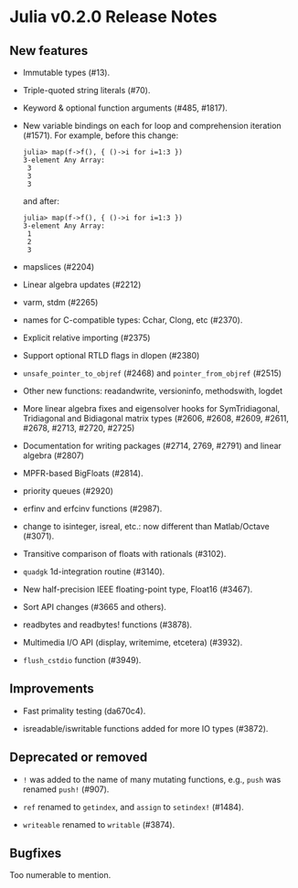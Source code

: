 Julia v0.2.0 Release Notes
==========================

New features
------------

  * Immutable types (#13).

  * Triple-quoted string literals (#70).

  * Keyword & optional function arguments (#485, #1817).

  * New variable bindings on each for loop and comprehension iteration (#1571).
    For example, before this change:

        julia> map(f->f(), { ()->i for i=1:3 })
        3-element Any Array:
         3
         3
         3

    and after:

        julia> map(f->f(), { ()->i for i=1:3 })
        3-element Any Array:
         1
         2
         3

  * mapslices (#2204)

  * Linear algebra updates (#2212)

  * varm, stdm (#2265)

  * names for C-compatible types: Cchar, Clong, etc (#2370).

  * Explicit relative importing (#2375)

  * Support optional RTLD flags in dlopen (#2380)

  * `unsafe_pointer_to_objref` (#2468) and `pointer_from_objref` (#2515)

  * Other new functions: readandwrite, versioninfo, methodswith, logdet

  * More linear algebra fixes and eigensolver hooks for SymTridiagonal,
    Tridiagonal and Bidiagonal matrix types (#2606, #2608, #2609, #2611, #2678,
    #2713, #2720, #2725)

  * Documentation for writing packages (#2714, 2769, #2791) and linear algebra
    (#2807)

  * MPFR-based BigFloats (#2814).

  * priority queues (#2920)

  * erfinv and erfcinv functions (#2987).

  * change to isinteger, isreal, etc.: now different than Matlab/Octave (#3071).

  * Transitive comparison of floats with rationals (#3102).

  * `quadgk` 1d-integration routine (#3140).

  * New half-precision IEEE floating-point type, Float16 (#3467).

  * Sort API changes (#3665 and others).

  * readbytes and readbytes! functions (#3878).

  * Multimedia I/O API (display, writemime, etcetera) (#3932).

  * `flush_cstdio` function (#3949).


Improvements
------------

  * Fast primality testing (da670c4).

  * isreadable/iswritable functions added for more IO types (#3872).


Deprecated or removed
---------------------

  * `!` was added to the name of many mutating functions, e.g., `push` was
    renamed `push!` (#907).

  * `ref` renamed to `getindex`, and `assign` to `setindex!` (#1484).

  * `writeable` renamed to `writable` (#3874).

Bugfixes
--------

Too numerable to mention.
